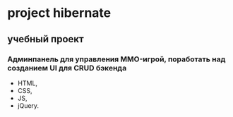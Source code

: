 # project hibernate
## учебный проект
### Админпанель для управления MMO-игрой, поработать над созданием UI для CRUD бэкенда
* HTML,
* CSS,
* JS,
* jQuery.
